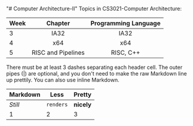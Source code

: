 "# Computer Architecture-II" 
Topics in CS3021-Computer Architecture:

| Week | Chapter             | Programming Language           | 
| ---- |:-------------------:|:------------------------------:| 
|  3   | IA32                | IA32                           | 
|  4   | x64                 | x64                            |  
|  5   | RISC and Pipelines  | RISC, C++                      |   

There must be at least 3 dashes separating each header cell.
The outer pipes (|) are optional, and you don't need to make the 
raw Markdown line up prettily. You can also use inline Markdown.

Markdown | Less | Pretty
--- | --- | ---
*Still* | `renders` | **nicely**
1 | 2 | 3
